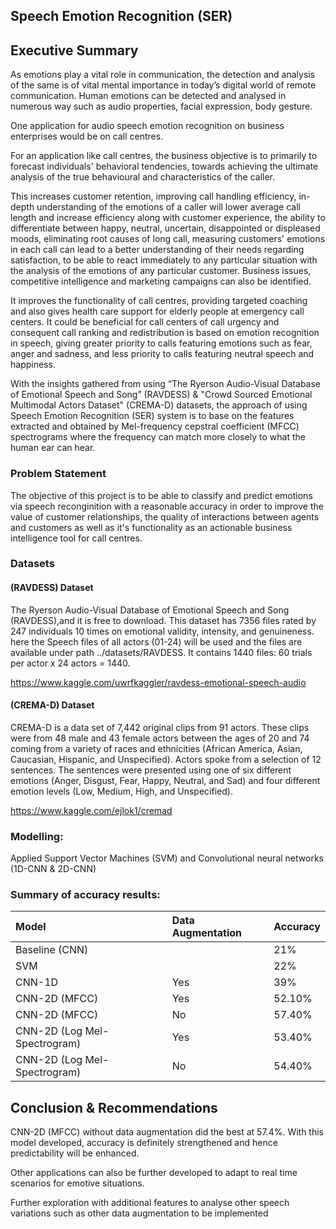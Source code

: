 ## Speech Emotion Recognition (SER)

## Executive Summary

As emotions play a vital role in communication, the detection and analysis of the same is of vital mental importance in today’s digital world of remote communication.  Human emotions can be detected and analysed in numerous way such as audio properties, facial expression, body gesture.

One application for audio speech emotion recognition on business enterprises would be on call centres.

For an application like call centres, the business objective is to primarily to forecast individuals' behavioral tendencies, towards achieving the ultimate analysis of the true behavioural and characteristics of the caller.

This increases customer retention, improving call handling efficiency, in-depth understanding of the emotions of a caller will lower average call length and increase efficiency along with customer experience, the ability to differentiate between happy, neutral, uncertain, disappointed or displeased moods, eliminating root causes of long call, measuring customers' emotions in each call can lead to a  better understanding of their needs regarding satisfaction, to be able to react immediately to any particular situation with the analysis of the emotions of any particular customer. Business issues, competitive intelligence and marketing campaigns can also be identified.

It improves the functionality of call centres, providing targeted coaching and also gives health care support for elderly people at emergency call centers. It could be beneficial for call centers of call urgency and consequent call ranking and redistribution is based on emotion recognition in speech, giving greater priority to calls featuring emotions such as fear, anger and sadness, and less priority to calls featuring neutral speech and happiness.


With the insights gathered from using “The Ryerson Audio-Visual Database of Emotional Speech and Song” (RAVDESS) & "Crowd Sourced Emotional Multimodal Actors Dataset" (CREMA-D) datasets, the approach of using Speech Emotion Recognition (SER) system is to base on the features extracted and obtained by Mel-frequency cepstral coefficient (MFCC) spectrograms where the frequency can match more closely to what the human ear can hear.

### Problem Statement

The objective of this project is to be able to classify and predict emotions via speech reconginition with a reasonable accuracy in order to improve the value of customer relationships, the quality of interactions between agents and customers as well as it's functionality as an actionable business intelligence tool for call centres.

### Datasets

#### (RAVDESS) Dataset

The Ryerson Audio-Visual Database of Emotional Speech and Song (RAVDESS),and it is free to download. This dataset has 7356 files rated by 247 individuals 10 times on emotional validity, intensity, and genuineness. here the Speech files of all actors (01-24) will be used and the files are available under path ../datasets/RAVDESS. It contains 1440 files: 60 trials per actor x 24 actors = 1440. 

https://www.kaggle.com/uwrfkaggler/ravdess-emotional-speech-audio 


#### (CREMA-D) Dataset

CREMA-D is a data set of 7,442 original clips from 91 actors. These clips were from 48 male and 43 female actors between the ages of 20 and 74 coming from a variety of races and ethnicities (African America, Asian, Caucasian, Hispanic, and Unspecified). Actors spoke from a selection of 12 sentences. The sentences were presented using one of six different emotions (Anger, Disgust, Fear, Happy, Neutral, and Sad) and four different emotion levels (Low, Medium, High, and Unspecified).

https://www.kaggle.com/ejlok1/cremad


### Modelling:

Applied Support Vector Machines (SVM) and Convolutional neural networks (1D-CNN & 2D-CNN)

### Summary of accuracy results:

|Model|Data Augmentation|Accuracy|
|:----|:----|:----|
|Baseline (CNN)| |21%|
|SVM| |22%|
|CNN-1D|Yes|39%|
|CNN-2D (MFCC)|Yes|52.10%|
|CNN-2D (MFCC)|No|57.40%|
|CNN-2D (Log Mel-Spectrogram)|Yes|53.40%|
|CNN-2D (Log Mel-Spectrogram)|No|54.40%|

## Conclusion & Recommendations

CNN-2D (MFCC) without data augmentation did the best at 57.4%. With this model developed, accuracy is definitely strengthened and hence predictability will be enhanced. 

Other applications can also be further developed to adapt to real time scenarios for emotive situations.

Further exploration with additional features to analyse other speech variations such as other data augmentation to be implemented
 

